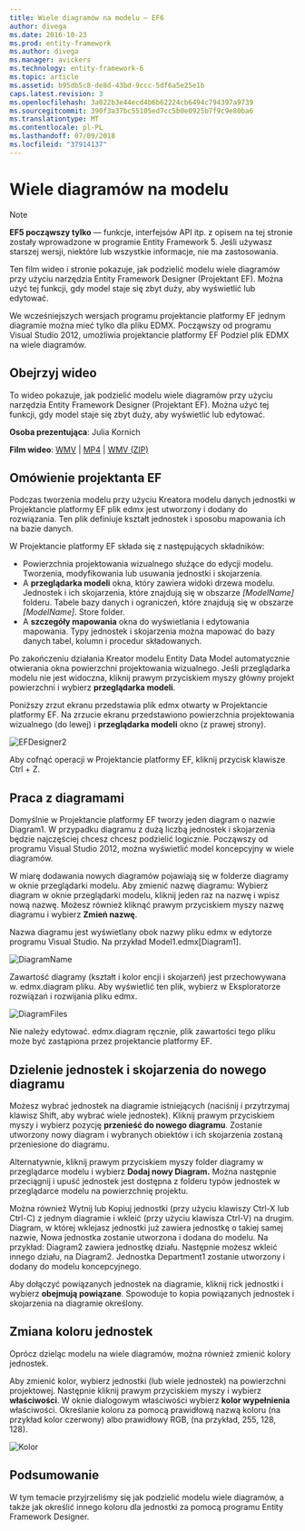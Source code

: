 ```yaml
---
title: Wiele diagramów na modelu — EF6
author: divega
ms.date: 2016-10-23
ms.prod: entity-framework
ms.author: divega
ms.manager: avickers
ms.technology: entity-framework-6
ms.topic: article
ms.assetid: b95db5c8-de8d-43bd-9ccc-5df6a5e25e1b
caps.latest.revision: 3
ms.openlocfilehash: 3a022b3e44ecd4b6b62224cb6494c794397a9739
ms.sourcegitcommit: 390f3a37bc55105ed7cc5b0e0925b7f9c9e80ba6
ms.translationtype: MT
ms.contentlocale: pl-PL
ms.lasthandoff: 07/09/2018
ms.locfileid: "37914137"
---
```

# <a name="multiple-diagrams-per-model"></a>Wiele diagramów na modelu
> [!NOTE]
> **EF5 począwszy tylko** — funkcje, interfejsów API itp. z opisem na tej stronie zostały wprowadzone w programie Entity Framework 5. Jeśli używasz starszej wersji, niektóre lub wszystkie informacje, nie ma zastosowania.

Ten film wideo i stronie pokazuje, jak podzielić modelu wiele diagramów przy użyciu narzędzia Entity Framework Designer (Projektant EF). Można użyć tej funkcji, gdy model staje się zbyt duży, aby wyświetlić lub edytować.

We wcześniejszych wersjach programu projektancie platformy EF jednym diagramie można mieć tylko dla pliku EDMX. Począwszy od programu Visual Studio 2012, umożliwia projektancie platformy EF Podziel plik EDMX na wiele diagramów.

## <a name="watch-the-video"></a>Obejrzyj wideo
To wideo pokazuje, jak podzielić modelu wiele diagramów przy użyciu narzędzia Entity Framework Designer (Projektant EF). Można użyć tej funkcji, gdy model staje się zbyt duży, aby wyświetlić lub edytować.

**Osoba prezentująca**: Julia Kornich

**Film wideo**: [WMV](http://download.microsoft.com/download/5/C/2/5C2B52AB-5532-426F-B078-1E253341B5FA/HDI-ITPro-MSDN-winvideo-multiplediagrams.wmv) | [MP4](http://download.microsoft.com/download/5/C/2/5C2B52AB-5532-426F-B078-1E253341B5FA/HDI-ITPro-MSDN-mp4video-multiplediagrams.m4v) | [WMV (ZIP)](http://download.microsoft.com/download/5/C/2/5C2B52AB-5532-426F-B078-1E253341B5FA/HDI-ITPro-MSDN-winvideo-multiplediagrams.zip)

## <a name="ef-designer-overview"></a>Omówienie projektanta EF

Podczas tworzenia modelu przy użyciu Kreatora modelu danych jednostki w Projektancie platformy EF plik edmx jest utworzony i dodany do rozwiązania. Ten plik definiuje kształt jednostek i sposobu mapowania ich na bazie danych.

W Projektancie platformy EF składa się z następujących składników:

-   Powierzchnia projektowania wizualnego służące do edycji modelu. Tworzenia, modyfikowania lub usuwania jednostki i skojarzenia.
-   A **przeglądarka modeli** okna, który zawiera widoki drzewa modelu.  Jednostek i ich skojarzenia, które znajdują się w obszarze *\[ModelName\]* folderu. Tabele bazy danych i ograniczeń, które znajdują się w obszarze  *\[ModelName\]*. Store folder.
-   A **szczegóły mapowania** okna do wyświetlania i edytowania mapowania. Typy jednostek i skojarzenia można mapować do bazy danych tabel, kolumn i procedur składowanych. 

Po zakończeniu działania Kreator modelu Entity Data Model automatycznie otwierania okna powierzchni projektowania wizualnego. Jeśli przeglądarka modelu nie jest widoczna, kliknij prawym przyciskiem myszy główny projekt powierzchni i wybierz **przeglądarka modeli**.

Poniższy zrzut ekranu przedstawia plik edmx otwarty w Projektancie platformy EF. Na zrzucie ekranu przedstawiono powierzchnia projektowania wizualnego (do lewej) i **przeglądarka modeli** okno (z prawej strony).

![EFDesigner2](~/ef6/media/efdesigner2.png)

Aby cofnąć operacji w Projektancie platformy EF, kliknij przycisk klawisze Ctrl + Z.

## <a name="working-with-diagrams"></a>Praca z diagramami

Domyślnie w Projektancie platformy EF tworzy jeden diagram o nazwie Diagram1. W przypadku diagramu z dużą liczbą jednostek i skojarzenia będzie najczęściej chcesz chcesz podzielić logicznie. Począwszy od programu Visual Studio 2012, można wyświetlić model koncepcyjny w wiele diagramów.   

W miarę dodawania nowych diagramów pojawiają się w folderze diagramy w oknie przeglądarki modelu. Aby zmienić nazwę diagramu: Wybierz diagram w oknie przeglądarki modelu, kliknij jeden raz na nazwę i wpisz nową nazwę.  Możesz również kliknąć prawym przyciskiem myszy nazwę diagramu i wybierz **Zmień nazwę**.

Nazwa diagramu jest wyświetlany obok nazwy pliku edmx w edytorze programu Visual Studio. Na przykład Model1.edmx\[Diagram1\].

![DiagramName](~/ef6/media/diagramname.png)

Zawartość diagramy (kształt i kolor encji i skojarzeń) jest przechowywana w. edmx.diagram pliku. Aby wyświetlić ten plik, wybierz w Eksploratorze rozwiązań i rozwijania pliku edmx. 

![DiagramFiles](~/ef6/media/diagramfiles.png)

Nie należy edytować. edmx.diagram ręcznie, plik zawartości tego pliku może być zastąpiona przez projektancie platformy EF.
 
## <a name="splitting-entities-and-associations-into-a-new-diagram"></a>Dzielenie jednostek i skojarzenia do nowego diagramu

Możesz wybrać jednostek na diagramie istniejących (naciśnij i przytrzymaj klawisz Shift, aby wybrać wiele jednostek). Kliknij prawym przyciskiem myszy i wybierz pozycję **przenieść do nowego diagramu**. Zostanie utworzony nowy diagram i wybranych obiektów i ich skojarzenia zostaną przeniesione do diagramu.

Alternatywnie, kliknij prawym przyciskiem myszy folder diagramy w przeglądarce modelu i wybierz **Dodaj nowy Diagram.** Można następnie przeciągnij i upuść jednostek jest dostępna z folderu typów jednostek w przeglądarce modelu na powierzchnię projektu.

Można również Wytnij lub Kopiuj jednostki (przy użyciu klawiszy Ctrl-X lub Ctrl-C) z jednym diagramie i wkleić (przy użyciu klawisza Ctrl-V) na drugim. Diagram, w której wklejasz jednostki już zawiera jednostkę o takiej samej nazwie, Nowa jednostka zostanie utworzona i dodana do modelu.  Na przykład: Diagram2 zawiera jednostkę działu. Następnie możesz wkleić innego działu, na Diagram2. Jednostka Department1 zostanie utworzony i dodany do modelu koncepcyjnego.   

Aby dołączyć powiązanych jednostek na diagramie, kliknij rick jednostki i wybierz **obejmują powiązane**. Spowoduje to kopia powiązanych jednostek i skojarzenia na diagramie określony.

## <a name="changing-the-color-of-entities"></a>Zmiana koloru jednostek

Oprócz dzieląc modelu na wiele diagramów, można również zmienić kolory jednostek.

Aby zmienić kolor, wybierz jednostki (lub wiele jednostek) na powierzchni projektowej. Następnie kliknij prawym przyciskiem myszy i wybierz **właściwości**. W oknie dialogowym właściwości wybierz **kolor wypełnienia** właściwości. Określanie koloru za pomocą prawidłową nazwą koloru (na przykład kolor czerwony) albo prawidłowy RGB, (na przykład, 255, 128, 128). 

![Kolor](~/ef6/media/color.png)

## <a name="summary"></a>Podsumowanie

W tym temacie przyjrzeliśmy się jak podzielić modelu wiele diagramów, a także jak określić innego koloru dla jednostki za pomocą programu Entity Framework Designer. 
